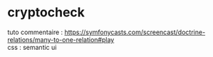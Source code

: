 # cryptocheck

tuto commentaire : https://symfonycasts.com/screencast/doctrine-relations/many-to-one-relation#play <br>
css : semantic ui
